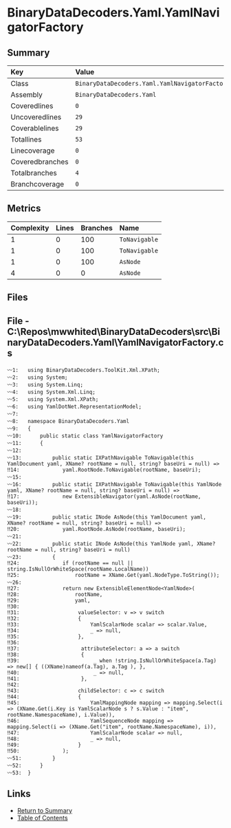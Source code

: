 ﻿# BinaryDataDecoders.Yaml.YamlNavigatorFactory

## Summary

| Key             | Value                                          |
| :-------------- | :--------------------------------------------- |
| Class           | `BinaryDataDecoders.Yaml.YamlNavigatorFactory` |
| Assembly        | `BinaryDataDecoders.Yaml`                      |
| Coveredlines    | `0`                                            |
| Uncoveredlines  | `29`                                           |
| Coverablelines  | `29`                                           |
| Totallines      | `53`                                           |
| Linecoverage    | `0`                                            |
| Coveredbranches | `0`                                            |
| Totalbranches   | `4`                                            |
| Branchcoverage  | `0`                                            |

## Metrics

| Complexity | Lines | Branches | Name          |
| :--------- | :---- | :------- | :------------ |
| 1          | 0     | 100      | `ToNavigable` |
| 1          | 0     | 100      | `ToNavigable` |
| 1          | 0     | 100      | `AsNode`      |
| 4          | 0     | 0        | `AsNode`      |

## Files

## File - C:\Repos\mwwhited\BinaryDataDecoders\src\BinaryDataDecoders.Yaml\YamlNavigatorFactory.cs

```CSharp
〰1:   using BinaryDataDecoders.ToolKit.Xml.XPath;
〰2:   using System;
〰3:   using System.Linq;
〰4:   using System.Xml.Linq;
〰5:   using System.Xml.XPath;
〰6:   using YamlDotNet.RepresentationModel;
〰7:   
〰8:   namespace BinaryDataDecoders.Yaml
〰9:   {
〰10:      public static class YamlNavigatorFactory
〰11:      {
〰12:  
〰13:          public static IXPathNavigable ToNavigable(this YamlDocument yaml, XName? rootName = null, string? baseUri = null) =>
‼14:              yaml.RootNode.ToNavigable(rootName, baseUri);
〰15:  
〰16:          public static IXPathNavigable ToNavigable(this YamlNode yaml, XName? rootName = null, string? baseUri = null) =>
‼17:              new ExtensibleNavigator(yaml.AsNode(rootName, baseUri));
〰18:  
〰19:          public static INode AsNode(this YamlDocument yaml, XName? rootName = null, string? baseUri = null) =>
‼20:              yaml.RootNode.AsNode(rootName, baseUri);
〰21:  
〰22:          public static INode AsNode(this YamlNode yaml, XName? rootName = null, string? baseUri = null)
〰23:          {
‼24:              if (rootName == null || string.IsNullOrWhiteSpace(rootName.LocalName))
‼25:                  rootName = XName.Get(yaml.NodeType.ToString());
〰26:  
‼27:              return new ExtensibleElementNode<YamlNode>(
‼28:                  rootName,
‼29:                  yaml,
‼30:  
‼31:                   valueSelector: v => v switch
‼32:                   {
‼33:                       YamlScalarNode scalar => scalar.Value,
‼34:                       _ => null,
‼35:                   },
‼36:  
‼37:                    attributeSelector: a => a switch
‼38:                    {
‼39:                        _ when !string.IsNullOrWhiteSpace(a.Tag) => new[] { ((XName)nameof(a.Tag), a.Tag ), },
‼40:                        _ => null,
‼41:                    },
‼42:  
‼43:                   childSelector: c => c switch
‼44:                   {
‼45:                       YamlMappingNode mapping => mapping.Select(i => (XName.Get(i.Key is YamlScalarNode s ? s.Value : "item", rootName.NamespaceName), i.Value)),
‼46:                       YamlSequenceNode mapping => mapping.Select(i => (XName.Get("item", rootName.NamespaceName), i)),
‼47:                       YamlScalarNode scalar => null,
‼48:                       _ => null,
‼49:                   }
‼50:              );
〰51:          }
〰52:      }
〰53:  }
```

## Links

* [Return to Summary](Summary.md)
* [Table of Contents](../TOC.md)


